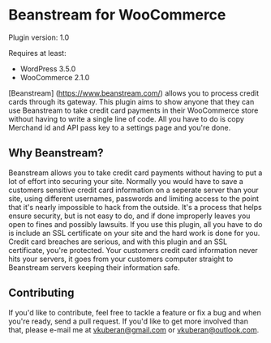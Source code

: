 # Beanstream for WooCommerce
Plugin version: 1.0

Requires at least:
- WordPress 3.5.0
- WooCommerce 2.1.0

[Beanstream] (https://www.beanstream.com/) allows you to process credit cards through its gateway. This plugin aims to show anyone that they can use Beanstream to take credit card payments in their WooCommerce store without having to write a single line of code. All you have to do is copy Merchand id and API pass key to a settings page and you're done.

## Why Beanstream?
Beanstream allows you to take credit card payments without having to put a lot of effort into securing your site. Normally you would have to save a customers sensitive credit card information on a seperate server than your site, using different usernames, passwords and limiting access to the point that it's nearly impossible to hack from the outside. It's a process that helps ensure security, but is not easy to do, and if done improperly leaves you open to fines and possibly lawsuits.
If you use this plugin, all you have to do is include an SSL certificate on your site and the hard work is done for you. Credit card breaches are serious, and with this plugin and an SSL certificate, you're protected. Your customers credit card information never hits your servers, it goes from your customers computer straight to Beanstream servers keeping their information safe.


## Contributing
If you'd like to contribute, feel free to tackle a feature or fix a bug and when you're ready, send a pull request. If you'd like to get more involved than that, please e-mail me at [vkuberan@gmail.com](mailto:vkuberan@gmail.com) or [vkuberan@outlook.com](mailto:vkuberan@outlook.com).
